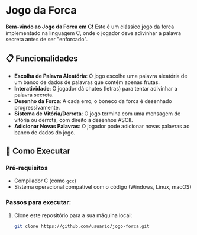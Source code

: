 # Jogo da Forca

**Bem-vindo ao Jogo da Forca em C!** Este é um clássico jogo da forca implementado na linguagem C, onde o jogador deve adivinhar a palavra secreta antes de ser "enforcado".

## 📋 Funcionalidades

- **Escolha de Palavra Aleatória**: O jogo escolhe uma palavra aleatória de um banco de dados de palavras que contém apenas frutas.
- **Interatividade**: O jogador dá chutes (letras) para tentar adivinhar a palavra secreta.
- **Desenho da Forca**: A cada erro, o boneco da forca é desenhado progressivamente.
- **Sistema de Vitória/Derrota**: O jogo termina com uma mensagem de vitória ou derrota, com direito a desenhos ASCII.
- **Adicionar Novas Palavras**: O jogador pode adicionar novas palavras ao banco de dados do jogo.

## 🚀 Como Executar

### Pré-requisitos

- Compilador C (como `gcc`)
- Sistema operacional compatível com o código (Windows, Linux, macOS)

### Passos para executar:

1. Clone este repositório para a sua máquina local:
   ```bash
   git clone https://github.com/usuario/jogo-forca.git
